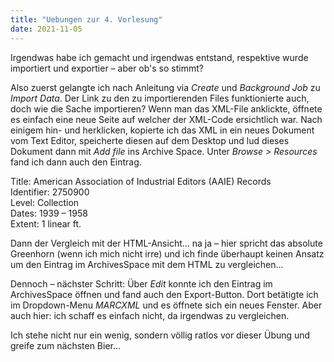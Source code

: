 ```yaml
---
title: "Uebungen zur 4. Vorlesung"
date: 2021-11-05
---
```


Irgendwas habe ich gemacht und irgendwas entstand, respektive wurde importiert und exportier – aber ob's so stimmt?

Also zuerst gelangte ich nach Anleitung via *Create* und *Background Job* zu *Import Data*.
Der Link zu den zu importierenden Files funktionierte auch, doch wie die Sache importieren? Wenn man das XML-File anklickte, öffnete es einfach eine neue Seite auf welcher der XML-Code ersichtlich war. Nach einigem hin- und herklicken, kopierte ich das XML in ein neues Dokument vom Text Editor, speicherte diesen auf dem Desktop und lud dieses Dokument dann mit *Add file* ins Archive Space. 
Unter *Browse > Resources* fand ich dann auch den Eintrag.

Title: American Association of Industrial Editors (AAIE) Records   
Identifier: 2750900   
Level: Collection   
Dates: 1939 – 1958   
Extent: 1 linear ft.   

Dann der Vergleich mit der HTML-Ansicht... na ja – hier spricht das absolute Greenhorn (wenn ich mich nicht irre) und ich finde überhaupt keinen Ansatz um den Eintrag im ArchivesSpace mit dem HTML zu vergleichen...

Dennoch – nächster Schritt:
Über *Edit* konnte ich den Eintrag im ArchivesSpace öffnen und fand auch den Export-Button. Dort betätigte ich im Dropdown-Menu *MARCXML* und es öffnete sich ein neues Fenster. Aber auch hier: ich schaff es einfach nicht, da irgendwas zu vergleichen.

Ich stehe nicht nur ein wenig, sondern völlig ratlos vor dieser Übung und greife zum nächsten Bier...

